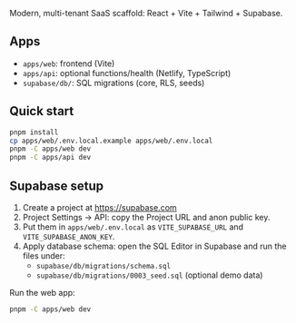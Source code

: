 Modern, multi-tenant SaaS scaffold: React + Vite + Tailwind + Supabase.

## Apps
- `apps/web`: frontend (Vite)
- `apps/api`: optional functions/health (Netlify, TypeScript)
- `supabase/db/`: SQL migrations (core, RLS, seeds)

## Quick start
```bash
pnpm install
cp apps/web/.env.local.example apps/web/.env.local
pnpm -C apps/web dev
pnpm -C apps/api dev
```

## Supabase setup

1) Create a project at https://supabase.com
2) Project Settings → API: copy the Project URL and anon public key.
3) Put them in `apps/web/.env.local` as `VITE_SUPABASE_URL` and `VITE_SUPABASE_ANON_KEY`.
4) Apply database schema: open the SQL Editor in Supabase and run the files under:
   - `supabase/db/migrations/schema.sql`
   - `supabase/db/migrations/0003_seed.sql` (optional demo data)

Run the web app:
```bash
pnpm -C apps/web dev
```